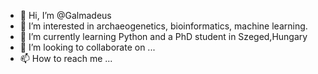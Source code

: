 - 👋 Hi, I’m @Galmadeus
- 👀 I’m interested in archaeogenetics, bioinformatics, machine learning.
- 🌱 I’m currently learning Python and a PhD student in Szeged,Hungary
- 💞️ I’m looking to collaborate on ...
- 📫 How to reach me ...

<!---
Galmadeus/Galmadeus is a ✨ special ✨ repository because its `README.md` (this file) appears on your GitHub profile.
You can click the Preview link to take a look at your changes.
--->
